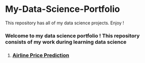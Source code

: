 # My-Data-Science-Portfolio
This repository has  all of my data science projects. Enjoy !

### Welcome to my data science portfolio ! This repository consists of my work during learning data science  

1. ### [Airline Price Prediction](https://github.com/ugursavci/Marketing-Segmentation-Project/blob/main/Marketin%20Segmentation/Untitled.ipynb) 

